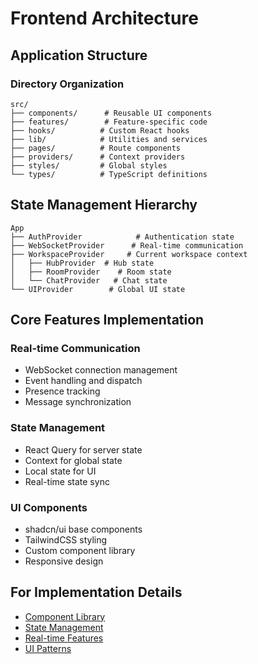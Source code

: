 # Frontend Architecture

## Application Structure

### Directory Organization
```
src/
├── components/      # Reusable UI components
├── features/        # Feature-specific code
├── hooks/          # Custom React hooks
├── lib/            # Utilities and services
├── pages/          # Route components
├── providers/      # Context providers
├── styles/         # Global styles
└── types/          # TypeScript definitions
```

## State Management Hierarchy

```
App
├── AuthProvider            # Authentication state
├── WebSocketProvider      # Real-time communication
├── WorkspaceProvider     # Current workspace context
│   ├── HubProvider  # Hub state
│   ├── RoomProvider    # Room state
│   └── ChatProvider   # Chat state
└── UIProvider        # Global UI state
```

## Core Features Implementation

### Real-time Communication
- WebSocket connection management
- Event handling and dispatch
- Presence tracking
- Message synchronization

### State Management
- React Query for server state
- Context for global state
- Local state for UI
- Real-time state sync

### UI Components
- shadcn/ui base components
- TailwindCSS styling
- Custom component library
- Responsive design

## For Implementation Details
- [Component Library](./components.md)
- [State Management](./state.md)
- [Real-time Features](./realtime.md)
- [UI Patterns](./ui-patterns.md)